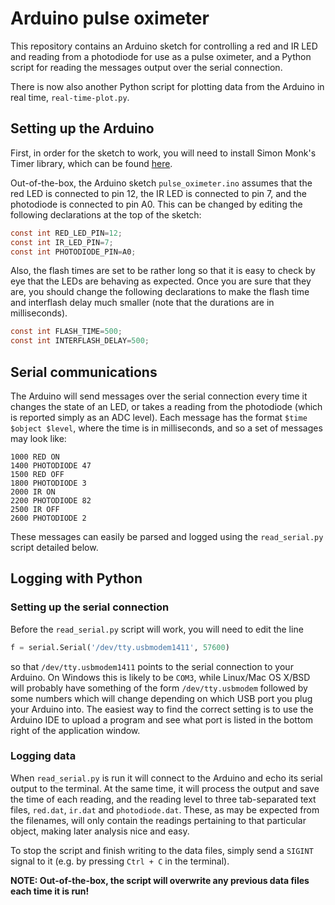 # Arduino pulse oximeter
This repository contains an Arduino sketch for controlling a red and IR LED and reading from a photodiode for use as a pulse oximeter, and a Python script for reading the messages output over the serial connection.

There is now also another Python script for plotting data from the Arduino in real time, ``real-time-plot.py``.


## Setting up the Arduino
First, in order for the sketch to work, you will need to install Simon Monk's Timer library, which can be found [here](http://playground.arduino.cc/Code/Timer).

Out-of-the-box, the Arduino sketch ``pulse_oximeter.ino`` assumes that the red LED is connected to pin 12, the IR LED is connected to pin 7, and the photodiode is connected to pin A0.
This can be changed by editing the following declarations at the top of the sketch:
```c
const int RED_LED_PIN=12;
const int IR_LED_PIN=7;
const int PHOTODIODE_PIN=A0;
```

Also, the flash times are set to be rather long so that it is easy to check by eye that the LEDs are behaving as expected.
Once you are sure that they are, you should change the following declarations to make the flash time and interflash delay much smaller (note that the durations are in milliseconds).
```c
const int FLASH_TIME=500;
const int INTERFLASH_DELAY=500;
```


## Serial communications
The Arduino will send messages over the serial connection every time it changes the state of an LED, or takes a reading from the photodiode (which is reported simply as an ADC level).
Each message has the format ``$time $object $level``, where the time is in milliseconds, and so a set of messages may look like:
```
1000 RED ON
1400 PHOTODIODE 47
1500 RED OFF
1800 PHOTODIODE 3
2000 IR ON
2200 PHOTODIODE 82
2500 IR OFF
2600 PHOTODIODE 2
```
These messages can easily be parsed and logged using the ``read_serial.py`` script detailed below.


## Logging with Python
### Setting up the serial connection
Before the ``read_serial.py`` script will work, you will need to edit the line
```python
f = serial.Serial('/dev/tty.usbmodem1411', 57600)
```
so that ``/dev/tty.usbmodem1411`` points to the serial connection to your Arduino.
On Windows this is likely to be ``COM3``, while Linux/Mac OS X/BSD will probably have something of the form ``/dev/tty.usbmodem`` followed by some numbers which will change depending on which USB port you plug your Arduino into.
The easiest way to find the correct setting is to use the Arduino IDE to upload a program and see what port is listed in the bottom right of the application window.

### Logging data
When ``read_serial.py`` is run it will connect to the Arduino and echo its serial output to the terminal.
At the same time, it will process the output and save the time of each reading, and the reading level to three tab-separated text files, ``red.dat``, ``ir.dat`` and ``photodiode.dat``.
These, as may be expected from the filenames, will only contain the readings pertaining to that particular object, making later analysis nice and easy.

To stop the script and finish writing to the data files, simply send a ``SIGINT`` signal to it (e.g. by pressing ``Ctrl + C`` in the terminal).

**NOTE: Out-of-the-box, the script will overwrite any previous data files each time it is run!**
